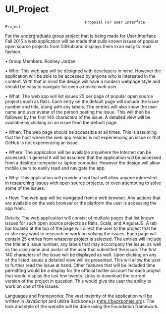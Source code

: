 # UI_Project

                                        Proposal For User Interface Project
                                        
For the undergraduate group project that is being made for User Interface Fall 2015 a web application will be made that pulls
known issues of popular open source projects from GitHub and displays them in an easy to read fashion.

• Group Members: Rodney Jordan

• Who: This web app will be designed with developers in mind. However the application will
be able to be accessed by anyone who is interested in the content. With that in mind the design will have a modern webpage 
style and should be easy to navigate for even a novice web user.

• What: The web app will list issues 25 per page of popular open source projects such as Rails. Each entry on the default page will include the issue number and title, along with any labels. The entries will also show the user name and user avatar of the person posting the issue. This will then be followed by the first 140 characters of the issue. A detailed view will be available by clicking on an issue from the default page.

• When: The web page should be accessible at all times. This is assuming that the host where the web app resides is not experiencing an issue or that GitHub is not experiencing an issue.

• Where: The application will be available anywhere the Internet can be accessed. In general it will be assumed that the application will be accessed from a desktop computer or laptop computer. However the design will allow mobile users to easily read and navigate the app.

• Why: This application will provide a tool that will allow anyone interested in researching issues with open source projects, or even attempting to solve some of the issues.

• How: The web app will be navigated from a web browser. Any actions that are available on the web browser or the platform the user is accessing the app from.

Details: The web application will consist of multiple pages that list known issues for such open source projects as Rails, Scala, and AngularJS. A tab bar located at the top of the page will direct the user to the project that he or she may want to research or work on solving the issues. Each page will contain 25 entries from whatever project is selected. The entries will include the title and issue number, any labels that may accompany the issue, as well as the user name and avatar of the user that submitted the issue. The first 140 characters of the issue will be displayed as well. Upon clicking on any of the listed issues a detailed view will be presented. This will allow the user to further read the issue at hand. Other features that will be included time permitting would be a display for the official twitter account for each project that would display the last few tweets. Links to download the current version of the project in question. This would give the user the ability to work on one of the issues.

Languages and Frameworks: The vast majority of the application will be written in JavaScript and utilize Backbone.js (http://backbonejs.org). The look and style of the website will be done using the Foundation framework.
